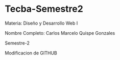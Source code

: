 # Tecba-Semestre2
Materia: Diseño y Desarrollo Web I

Nombre Completo: Carlos Marcelo Quispe Gonzales

Semestre-2

Modificacion de GITHUB